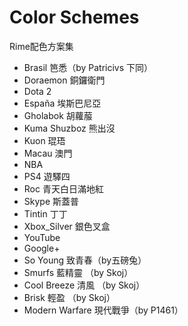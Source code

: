 Color Schemes
=============

Rime配色方案集


 - Brasil 笆悉（by Patricivs 下同）
 - Doraemon 銅鑼衛門
 - Dota 2
 - España 埃斯巴尼亞
 - Gholabok 胡蘿菔
 - Kuma Shuzboz 熊出沒
 - Kuon 琨珸
 - Macau 澳門
 - NBA
 - PS4 遊驛四
 - Roc 青天白日滿地紅
 - Skype 斯蓋普
 - Tintin 丁丁
 - Xbox_Silver 銀色叉盒
 - YouTube
 - Google+
 - So Young 致青春（by五磅兔）
 - Smurfs 藍精靈 （by Skoj）
 - Cool Breeze 清風 （by Skoj）
 - Brisk 輕盈 （by Skoj）
 - Modern Warfare 現代戰爭（by P1461）
